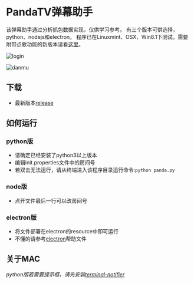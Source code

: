 # PandaTV弹幕助手
该弹幕助手通过分析抓包数据实现，仅供学习参考。
有三个版本可供选择，python、nodejs和electron。
程序已在Linuxmint、OSX、Win8.1下测试。需要附带点歌功能的新版本请看[这里](https://github.com/zephyrzoom/707music)。

![login](/docs/static_files/login.png)

![danmu](/docs/static_files/danmu.png)

## 下载
- 最新版本[release](https://github.com/zephyrzoom/pandatv/releases)

## 如何运行
### python版
- 请确定已经安装了python3以上版本
- 编辑init.properties文件中的房间号
- 若双击无法运行，请从终端进入该程序目录运行命令:`python panda.py`

### node版
- 点开文件最后一行可以改房间号

### electron版
- 将文件部署在electron的resource中即可运行
- 不懂的请参考[electron](https://github.com/electron/electron)帮助文件

## 关于MAC
*python版若需要提示框，请先安装[terminal-notifier](https://github.com/julienXX/terminal-notifier)*
